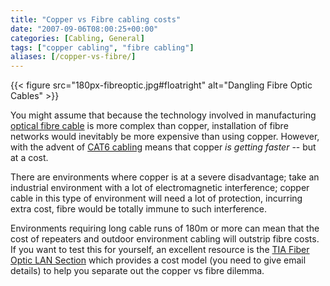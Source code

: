 ```yaml
---
title: "Copper vs Fibre cabling costs"
date: "2007-09-06T08:00:25+00:00"
categories: [Cabling, General]
tags: ["copper cabling", "fibre cabling"]
aliases: [/copper-vs-fibre/]
---
```


{{< figure src="180px-fibreoptic.jpg#floatright" alt="Dangling Fibre Optic Cables" >}}

You might assume that because the technology involved in manufacturing [optical fibre cable](https://en.wikipedia.org/wiki/Optical_Fiber) is more complex than copper, installation of fibre networks would inevitably be more expensive than using copper. However, with the advent of [CAT6 cabling](https://en.wikipedia.org/wiki/Category_6_cable) means that copper *is getting faster* -- but at a cost.

There are environments where copper is at a severe disadvantage; take an industrial environment with a lot of electromagnetic interference; copper cable in this type of environment will need a lot of protection, incurring extra cost, fibre would be totally immune to such interference.

Environments requiring long cable runs of 180m or more can mean that the cost of repeaters and outdoor environment cabling will outstrip fibre costs. If you want to test this for yourself, an excellent resource is the [TIA Fiber Optic LAN Section](http://www.fols.org/) which provides a cost model (you need to give email details) to help you separate out the copper vs fibre dilemma.
